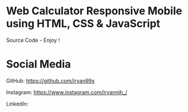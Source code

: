 # Web Calculator Responsive Mobile using HTML, CSS & JavaScript
Source Code - Enjoy !

# Social Media
GitHub: https://github.com/irvan99x

Instagram: https://www.instagram.com/irvannih_/

LinkedIn:

